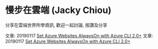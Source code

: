 # 慢步在雲端 (Jacky Chiou)
分享在雲端世界所學資訊, 歡迎一起討論, 按讚及分享

文章: 20190117 [Set Azure Websites AlwaysOn with Azure CLI 2.0+](https://github.com/JackyChiou/jackychiou.github.io/issues/1)
文章: 20190117 <a href="https://github.com/JackyChiou/jackychiou.github.io/issues/1" target="_blank">Set Azure Websites AlwaysOn with Azure CLI 2.0+</a>
